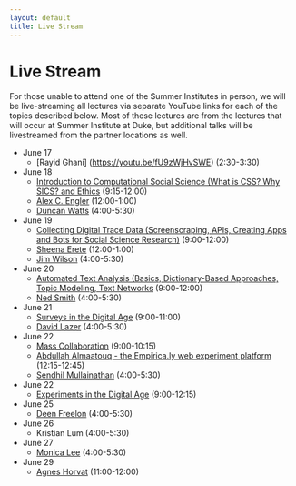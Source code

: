```yaml
---
layout: default
title: Live Stream
---
```


# Live Stream

For those unable to attend one of the Summer Institutes in person, we will be live-streaming all lectures via separate YouTube links for each of the topics described below. Most of these lectures are from the lectures that will occur at Summer Institute at Duke, but additional talks will be livestreamed from the partner locations as well.

  - June 17
    - [Rayid Ghani] (https://youtu.be/fU9zWjHvSWE) (2:30-3:30)
  - June 18
    - [Introduction to Computational Social Science (What is CSS? Why SICS? and Ethics](https://youtu.be/Dsj67UV7F2w) (9:15-12:00)
	- [Alex C. Engler](https://youtu.be/BhQqkrZ0_xk) (12:00-1:00)
    - [Duncan Watts](https://youtu.be/aqteIbI9-sQ) (4:00-5:30)
  - June 19
    - [Collecting Digital Trace Data (Screenscraping, APIs, Creating Apps and Bots for Social Science Research)](https://youtu.be/1SssTabI2kg) (9:00-12:00)
    - [Sheena Erete](https://youtu.be/-KVg1zNQKt0) (12:00-1:00)
    - [Jim Wilson](https://youtu.be/EVMF33MNd4o) (4:00-5:30)
  - June 20
    - [Automated Text Analysis (Basics, Dictionary-Based Approaches, Topic Modeling, Text Networks](https://youtu.be/UehRelD300g) (9:00-12:00)
    - [Ned Smith](https://youtu.be/N-ZXcuiysPc) (4:00-5:30)
  - June 21
    - [Surveys in the Digital Age](https://youtu.be/yQmFg-luNIM) (9:00-11:00)
    - [David Lazer](https://youtu.be/-whfzk1qlOo) (4:00-5:30)
  - June 22
    - [Mass Collaboration](https://youtu.be/vcmOXA4i6mo) (9:00-10:15)
    - [Abdullah Almaatouq - the Empirica.ly web experiment platform](https://youtu.be/hYcr-D-hG1A) (12:15-12:45)
    - [Sendhil Mullainathan](https://youtu.be/PvJepkVGBRc) (4:00-5:30)
  - June 22
    - [Experiments in the Digital Age](https://youtu.be/Yblc41A2f_k) (9:00-12:15)
  - June 25
    - [Deen Freelon](https://youtu.be/uHSCRDoJ0yM) (4:00-5:30)
  - June 26
    - Kristian Lum (4:00-5:30)
  - June 27
    - [Monica Lee](https://youtu.be/Kh71valic6Q) (4:00-5:30)
  - June 29
    - [Agnes Horvat](https://youtu.be/28_U40dhJ_I) (11:00-12:00)
